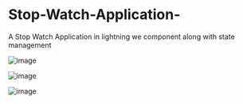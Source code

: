 # Stop-Watch-Application-
A Stop Watch Application in lightning we component along with state management 

![image](https://user-images.githubusercontent.com/92034872/211194733-a8be153a-0070-477e-9484-c1e614064f76.png)

![image](https://user-images.githubusercontent.com/92034872/211194750-85257f38-32d5-4fda-ae0f-b1e38912294d.png)

![image](https://user-images.githubusercontent.com/92034872/211194765-75082677-2674-4b13-8c15-2e79173fd917.png)

